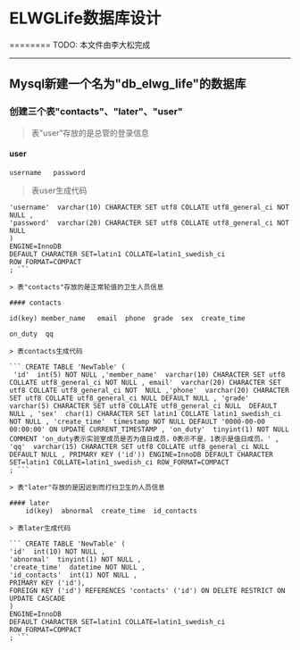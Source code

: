 # ELWGLife数据库设计
========
TODO: 本文件由李大松完成

 -------


## Mysql新建一个名为"db_elwg_life"的数据库

### 创建三个表"contacts"、"later"、"user"

> 表"user"存放的是总管的登录信息

#### user 

	username   password

> 表user生成代码

``` CREATE TABLE 'NewTable' (
'username'  varchar(10) CHARACTER SET utf8 COLLATE utf8_general_ci NOT NULL ,
'password'  varchar(20) CHARACTER SET utf8 COLLATE utf8_general_ci NOT NULL 
)
ENGINE=InnoDB
DEFAULT CHARACTER SET=latin1 COLLATE=latin1_swedish_ci
ROW_FORMAT=COMPACT
; ```

> 表"contacts"存放的是正常轮值的卫生人员信息

#### contacts 

id(key) member_name   email  phone  grade  sex  create_time  

on_duty  qq

> 表contacts生成代码

``` CREATE TABLE 'NewTable' (
 'id'  int(5) NOT NULL ,'member_name'  varchar(10) CHARACTER SET utf8 COLLATE utf8_general_ci NOT NULL , email'  varchar(20) CHARACTER SET utf8 COLLATE utf8_general_ci NOT  NULL ,'phone'  varchar(20) CHARACTER SET utf8 COLLATE utf8_general_ci NULL DEFAULT NULL , 'grade'  varchar(5) CHARACTER SET utf8 COLLATE utf8_general_ci NULL  DEFAULT NULL , 'sex'  char(1) CHARACTER SET latin1 COLLATE latin1_swedish_ci NOT NULL , 'create_time'  timestamp NOT NULL DEFAULT '0000-00-00 00:00:00' ON UPDATE CURRENT_TIMESTAMP , 'on_duty'  tinyint(1) NOT NULL COMMENT 'on_duty表示实验室成员是否为值日成员，0表示不是，1表示是值日成员。' , 'qq'  varchar(15) CHARACTER SET utf8 COLLATE utf8_general_ci NULL  DEFAULT NULL , PRIMARY KEY ('id')) ENGINE=InnoDB DEFAULT CHARACTER SET=latin1 COLLATE=latin1_swedish_ci ROW_FORMAT=COMPACT
; ```

> 表"later"存放的是因迟到而打扫卫生的人员信息

#### later
	id(key)  abnormal  create_time  id_contacts

> 表later生成代码

``` CREATE TABLE 'NewTable' (
'id'  int(10) NOT NULL ,
'abnormal'  tinyint(1) NOT NULL ,
'create_time'  datetime NOT NULL ,
'id_contacts'  int(1) NOT NULL ,
PRIMARY KEY ('id'),
FOREIGN KEY ('id') REFERENCES 'contacts' ('id') ON DELETE RESTRICT ON UPDATE CASCADE
)
ENGINE=InnoDB
DEFAULT CHARACTER SET=latin1 COLLATE=latin1_swedish_ci
ROW_FORMAT=COMPACT
; ```

